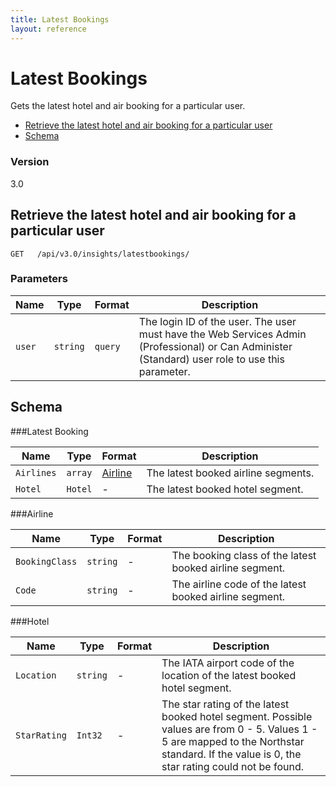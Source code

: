 ```yaml
---
title: Latest Bookings 
layout: reference
---
```


# Latest Bookings

Gets the latest hotel and air booking for a particular user.

* [Retrieve the latest hotel and air booking for a particular user](#get)
* [Schema](#schema)

### Version
3.0

## <a name="get"></a>Retrieve the latest hotel and air booking for a particular user

    GET   /api/v3.0/insights/latestbookings/

        
### Parameters

Name | Type | Format | Description
-----|------|--------|------------			
`user`	|	`string`	|	`query`	|	The login ID of the user. The user must have the Web Services Admin (Professional) or Can Administer (Standard) user role to use this parameter.

## <a name="schema"></a>Schema


###<a name="latestbooking"></a>Latest Booking

Name | Type | Format | Description
-----|------|--------|------------
`Airlines`	|	`array`	|[Airline](#airline)	|	The latest booked airline segments.
`Hotel`	|	`Hotel`|	-	|	The latest booked hotel segment.


###<a name="airline"></a>Airline

Name | Type | Format | Description
-----|------|--------|------------
`BookingClass`	|	`string`	|	-	|	The booking class of the latest booked airline segment.
`Code`	|	`string`	|	-	|	The airline code of the latest booked airline segment.


###<a name="hotel"></a>Hotel

Name | Type | Format | Description
-----|------|--------|------------
`Location`	|	`string`	|	-	|	The IATA airport code of the location of the latest booked hotel segment.
`StarRating`	|	`Int32`	|	-	|	The star rating of the latest booked hotel segment. Possible values are from 0 - 5. Values 1 - 5 are mapped to the Northstar standard. If the value is 0, the star rating could not be found.



